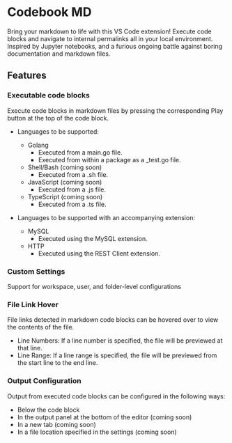 # Codebook MD

Bring your markdown to life with this VS Code extension! Execute code blocks and navigate to internal permalinks all in your local environment. Inspired by Jupyter notebooks, and a furious ongoing battle against boring documentation and markdown files.

## Features

### Executable code blocks

Execute code blocks in markdown files by pressing the corresponding Play button at the top of the code block.

- Languages to be supported:
  - Golang
    - Executed from a main.go file.
    - Executed from within a package as a _test.go file.
  - Shell/Bash (coming soon)
    - Executed from a .sh file.
  - JavaScript (coming soon)
    - Executed from a .js file.
  - TypeScript (coming soon)
    - Executed from a .ts file.

- Languages to be supported with an accompanying extension:
  - MySQL
    - Executed using the MySQL extension.
  - HTTP
    - Executed using the REST Client extension.

### Custom Settings

Support for workspace, user, and folder-level configurations

### File Link Hover
File links detected in markdown code blocks can be hovered over to view the contents of the file. 
- Line Numbers: If a line number is specified, the file will be previewed at that line.
- Line Range: If a line range is specified, the file will be previewed from the start line to the end line.

### Output Configuration
Output from executed code blocks can be configured in the following ways:
- Below the code block
- In the output panel at the bottom of the editor (coming soon)
- In a new tab (coming soon)
- In a file location specified in the settings (coming soon)